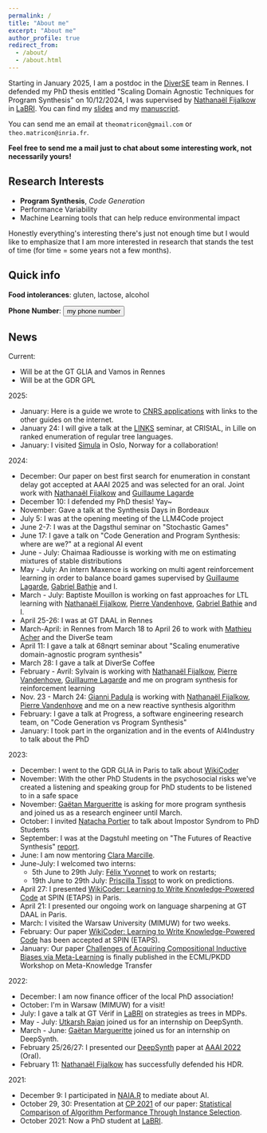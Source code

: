 ```yaml
---
permalink: /
title: "About me"
excerpt: "About me"
author_profile: true
redirect_from: 
  - /about/
  - /about.html
---
```


Starting in January 2025, I am a postdoc in the [DiverSE][DIVERSE] team in Rennes.
I defended my PhD thesis entitled "Scaling Domain Agnostic Techniques for Program Synthesis" on 10/12/2024, I was supervised by [Nathanaël Fijalkow][NATH] in [LaBRI][LABRI]. You can find my [slides](./files/slides_thesis.pdf) and my [manuscript](./files/thesis.pdf).

You can send me an email at `theomatricon@gmail.com` or `theo.matricon@inria.fr`.

**Feel free to send me a mail just to chat about some interesting work, not necessarily yours!**

## Research Interests

- **Program Synthesis**, *Code Generation*
- Performance Variability
- Machine Learning tools that can help reduce environmental impact

Honestly everything's interesting there's just not enough time but I would like to emphasize that I am more interested in research that stands the test of time (for time = some years not a few months).

## Quick info

<script>
        function decryptBase64() {
            // Base64 encoded string (example)
            const base64Text = "KzMzIDYgMDIgNjMgMTQgNjcK"; 

            // Decode the base64 string
            const decodedText = atob(base64Text);

            // Alert the decoded text
            alert(decodedText);
        }
</script>

**Food intolerances**: gluten, lactose, alcohol

**Phone Number**:  <button onclick="decryptBase64()">my phone number</button>



## News

Current:

- Will be at the GT GLIA and Vamos in Rennes
- Will be at the GDR GPL

2025:

- January: Here is a guide we wrote to [CNRS applications](./cnrs) with links to the other guides on the internet.
- January 24: I will give a talk at the [LINKS](https://team.inria.fr/links/) seminar, at CRIStAL, in Lille on ranked enumeration of regular tree languages.
- January: I visited [Simula](https://www.simula.no/) in Oslo, Norway for a collaboration!

2024:

- December: Our paper on best first search for enumeration in constant delay got accepted at AAAI 2025 and was selected for an oral. Joint work with [Nathanaël Fijalkow][NATH] and [Guillaume Lagarde][GUILLAUME]
- December 10: I defended my PhD thesis! Yay~
- November: Gave a talk at the Synthesis Days in Bordeaux
- July 5: I was at the opening meeting of the LLM4Code project
- June 2-7: I was at the Dagsthul seminar on "Stochastic Games"
- June 17: I gave a talk on "Code Generation and Program Synthesis: where are we?" at a regional AI event
- June - July: Chaimaa Radiousse is working with me on estimating mixtures of stable distributions
- May - July: An intern Maxence is working on multi agent reinforcement learning in order to balance board games supervised by [Guillaume Lagarde][GUILLAUME], [Gabriel Bathie][GABRIEL] and I.
- March - July: Baptiste Mouillon is working on fast approaches for LTL learning with [Nathanaël Fijalkow][NATH], [Pierre Vandenhove][PIERREV], [Gabriel Bathie][GABRIEL] and I.
- April 25-26: I was at GT DAAL in Rennes
- March-April: in Rennes from March 18 to April 26 to work with [Mathieu Acher][MATHIEU] and the DiverSe team
- April 11: I gave a talk at 68nqrt seminar about "Scaling enumerative domain-agnostic program synthesis"
- March 28: I gave a talk at DiverSe Coffee
- February - Avril: Sylvain is working with [Nathanaël Fijalkow][NATH], [Pierre Vandenhove][PIERREV], [Guillaume Lagarde][GUILLAUME] and me on program synthesis for reinforcement learning
- Nov. 23 - March 24: [Gianni Padula](https://fr.linkedin.com/in/gianni-padula-8192b8223) is working with [Nathanaël Fijalkow][NATH], [Pierre Vandenhove][PIERREV] and me on a new reactive synthesis algorithm
- February: I gave a talk at Progress, a software engineering research team, on "Code Generation vs Program Synthesis"
- January: I took part in the organization and in the events of AI4Industry to talk about the PhD

2023:

- December: I went to the GDR GLIA in Paris to talk about [WikiCoder](https://arxiv.org/abs/2303.08574)
- November: With the other PhD Students in the psychosocial risks we've created a listening and speaking group for PhD students to be listened to in a safe space
- November: [Gaëtan Margueritte](https://github.com/gaetanmargueritte) is asking for more program synthesis and joined us as a research engineer until March.
- October: I invited [Natacha Portier](https://perso.ens-lyon.fr/natacha.portier/blog/) to talk about Impostor Syndrom to PhD Students
- September: I was at the Dagstuhl meeting on "The Futures of Reactive Synthesis" [report](https://doi.org/10.4230/DagRep.13.9.166).
- June: I am now mentoring [Clara Marcille](https://www.labri.fr/perso/pmarcille/).
- June-July: I welcomed two interns:
  - 5th June to 29th July: [Félix Yvonnet](https://github.com/Felix-Yvonnet) to work on restarts;
  - 19th June to 29th July: [Priscilla Tissot](https://fr.linkedin.com/in/priscilla-tissot-9493851b8) to work on predictions.
- April 27: I presented [WikiCoder: Learning to Write Knowledge-Powered Code](https://arxiv.org/abs/2303.08574) at SPIN (ETAPS) in Paris.
- April 21: I presented our ongoing work on language sharpening at GT DAAL in Paris.
- March: I visited the Warsaw University (MIMUW) for two weeks.
- February: Our paper [WikiCoder: Learning to Write Knowledge-Powered Code](https://arxiv.org/abs/2303.08574) has been accepted at SPIN (ETAPS).
- January: Our paper [Challenges of Acquiring Compositional Inductive Biases via Meta-Learning](https://proceedings.mlr.press/v191/anastacio22a.html) is finally published in the ECML/PKDD Workshop on Meta-Knowledge Transfer

2022:

- December: I am now finance officer of the local PhD association!
- October: I'm in Warsaw (MIMUW) for a visit!
- July: I gave a talk at GT Vérif in [LaBRI][LABRI] on strategies as trees in MDPs.
- May - July: [Utkarsh Rajan](https://github.com/UtkarshRjn) joined us for an internship on DeepSynth.
- March - June: [Gaëtan Margueritte](https://github.com/gaetanmargueritte) joined us for an internship on DeepSynth.
- February 25/26/27: I presented our [DeepSynth][DeepSynth-arxiv] paper at [AAAI 2022](https://aaai.org/Conferences/AAAI-22/) (Oral).
- February 11: [Nathanaël Fijalkow][NATH] has successfully defended his HDR.

2021:

- December 9: I participated in [NAIA.R](https://forum.naia.io/) to mediate about AI.
- October 29, 30: Presentation at [CP 2021][CP21] of our paper: [Statistical Comparison of Algorithm Performance Through Instance Selection][PSEAS-paper].
- October 2021: Now a PhD student at [LaBRI][LABRI].

[GUILLAUME]: https://guillaume-lagarde.github.io/
[MATHIEU]: https://www.mathieuacher.com/
[PIERREV]: https://pierre-vandenhove.github.io/
[GABRIEL]: https://perso.ens-lyon.fr/gabriel.bathie/
[NATH]: https://games-automata-play.com/
[ENSEIRB]: https://enseirb-matmeca.bordeaux-inp.fr/
[LABRI]: https://www.labri.fr/
[TUR]: https://www.turing.ac.uk/
[CP21]: https://cp2021.a4cp.org/
[PSEAS-paper]: https://doi.org/10.4230/LIPIcs.CP.2021.43
[PSEAS-code]: https://github.com/Theomat/PSEAS
[PSEAS-video]: https://www.youtube.com/watch?v=BO0313cajPI
[DeepSynth-arxiv]: https://arxiv.org/abs/2110.12485
[DeepSynth-code]: https://github.com/nathanael-fijalkow/DeepSynth/
[DIVERSE]: https://www.inria.fr/en/diverse
